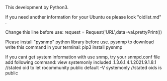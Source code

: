 This development by Python3.

If you need another information for your Ubuntu os please look "oidlist.md" .

Change this line before use:
request = Request('URL',data=val.prettyPrint())

Please install "pysnmp" python library before use.
pysnmp to download write this command in your terminal: pip3 install pysnmp


If you cant get system information with use snmp, try your snmpd.conf file add following command:
view systemonly included .1.3.6.1.4.1.2021.9.1.8.1     //stated oid to let
rocommunity public default -V systemonly               //stated oids is public
